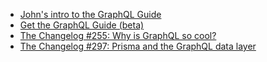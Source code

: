 - [John's intro to the GraphQL Guide](https://blog.graphql.guide/introducing-the-graphql-guide-11a5ae48628a)
- [Get the GraphQL Guide (beta)](https://graphql.guide)
- [The Changelog #255: Why is GraphQL so cool?](https://changelog.com/podcast/255)
- [The Changelog #297: Prisma and the GraphQL data layer](https://changelog.com/podcast/297)

